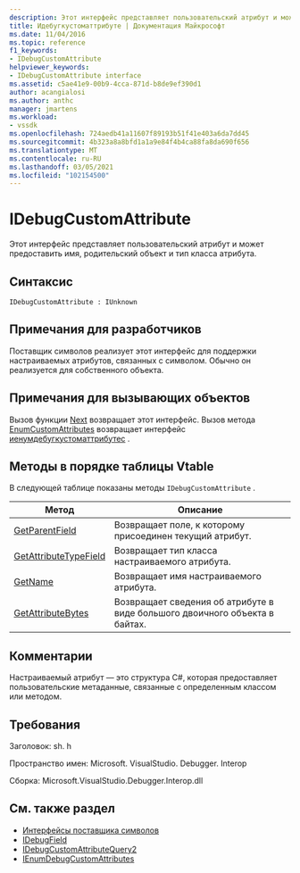 ```yaml
---
description: Этот интерфейс представляет пользовательский атрибут и может предоставить имя, родительский объект и тип класса атрибута.
title: Идебугкустоматтрибуте | Документация Майкрософт
ms.date: 11/04/2016
ms.topic: reference
f1_keywords:
- IDebugCustomAttribute
helpviewer_keywords:
- IDebugCustomAttribute interface
ms.assetid: c5ae41e9-00b9-4cca-871d-b8de9ef390d1
author: acangialosi
ms.author: anthc
manager: jmartens
ms.workload:
- vssdk
ms.openlocfilehash: 724aedb41a11607f89193b51f41e403a6da7dd45
ms.sourcegitcommit: 4b323a8a8bfd1a1a9e84f4b4ca88fa8da690f656
ms.translationtype: MT
ms.contentlocale: ru-RU
ms.lasthandoff: 03/05/2021
ms.locfileid: "102154500"
---
```

# <a name="idebugcustomattribute"></a>IDebugCustomAttribute
Этот интерфейс представляет пользовательский атрибут и может предоставить имя, родительский объект и тип класса атрибута.

## <a name="syntax"></a>Синтаксис

```
IDebugCustomAttribute : IUnknown
```

## <a name="notes-for-implementers"></a>Примечания для разработчиков
 Поставщик символов реализует этот интерфейс для поддержки настраиваемых атрибутов, связанных с символом. Обычно он реализуется для собственного объекта.

## <a name="notes-for-callers"></a>Примечания для вызывающих объектов
 Вызов функции [Next](../../../extensibility/debugger/reference/ienumdebugcustomattributes-next.md) возвращает этот интерфейс. Вызов метода [EnumCustomAttributes](../../../extensibility/debugger/reference/idebugcustomattributequery2-enumcustomattributes.md) возвращает интерфейс [иенумдебугкустоматтрибутес](../../../extensibility/debugger/reference/ienumdebugcustomattributes.md) .

## <a name="methods-in-vtable-order"></a>Методы в порядке таблицы Vtable
 В следующей таблице показаны методы `IDebugCustomAttribute` .

|Метод|Описание|
|------------|-----------------|
|[GetParentField](../../../extensibility/debugger/reference/idebugcustomattribute-getparentfield.md)|Возвращает поле, к которому присоединен текущий атрибут.|
|[GetAttributeTypeField](../../../extensibility/debugger/reference/idebugcustomattribute-getattributetypefield.md)|Возвращает тип класса настраиваемого атрибута.|
|[GetName](../../../extensibility/debugger/reference/idebugcustomattribute-getname.md)|Возвращает имя настраиваемого атрибута.|
|[GetAttributeBytes](../../../extensibility/debugger/reference/idebugcustomattribute-getattributebytes.md)|Возвращает сведения об атрибуте в виде большого двоичного объекта в байтах.|

## <a name="remarks"></a>Комментарии
 Настраиваемый атрибут — это структура C#, которая предоставляет пользовательские метаданные, связанные с определенным классом или методом.

## <a name="requirements"></a>Требования
 Заголовок: sh. h

 Пространство имен: Microsoft. VisualStudio. Debugger. Interop

 Сборка: Microsoft.VisualStudio.Debugger.Interop.dll

## <a name="see-also"></a>См. также раздел
- [Интерфейсы поставщика символов](../../../extensibility/debugger/reference/symbol-provider-interfaces.md)
- [IDebugField](../../../extensibility/debugger/reference/idebugfield.md)
- [IDebugCustomAttributeQuery2](../../../extensibility/debugger/reference/idebugcustomattributequery2.md)
- [IEnumDebugCustomAttributes](../../../extensibility/debugger/reference/ienumdebugcustomattributes.md)
